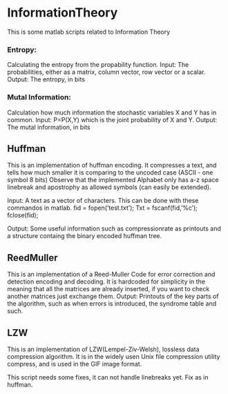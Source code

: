 # InformationTheory

This is some matlab scripts related to Information Theory

### Entropy:
Calculating the entropy from the propability function. 
Input: The probabilities, either as a matrix, column vector, row vector or a scalar. 
Output: The entropy, in bits

### Mutal Information:
Calculation how much information the stochastic variables X and Y has in common.
Input: P=P(X,Y) which is the joint probability of X and Y.
Output: The mutal information, in bits

## Huffman
This is an implementation of huffman encoding. It compresses a text,
and tells how much smaller it is comparing to the uncoded case (ASCII - one symbol 8 bits)
Observe that the implemented Alphabet only has a-z space linebreak and apostrophy
as allowed symbols (can easily be extended).

Input: A text as a vector of characters. This can be done with these commandos in matlab.
 fid = fopen(’test.txt’);
 Txt = fscanf(fid,’%c’);
 fclose(fid);
 
Output: Some useful information such as compressionrate as printouts 
and a structure containg the binary encoded huffman tree.

## ReedMuller
This is an implementation of a Reed-Muller Code for error correction and detection
encoding and decoding.
It is hardcoded for simplicity in the meaning that all the matrices are already inserted, 
if you want to check another matrices just exchange them. 
Output: Printouts of the key parts of the algorithm, such as when errors is introduced, 
the syndrome table and such.

## LZW
This is an implementation of LZW(Lempel-Ziv-Welsh), lossless data compression algorithm. It is  in the widely usen Unix file compression utility compress, and is used in the GIF image format.

This script needs some fixes, it can not handle linebreaks yet. Fix as in huffman. 

